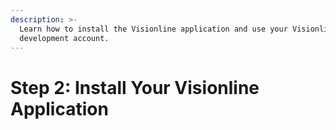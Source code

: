 ```yaml
---
description: >-
  Learn how to install the Visionline application and use your Visionline
  development account.
---
```


# Step 2: Install Your Visionline Application

